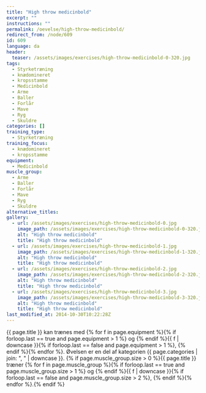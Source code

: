 ```yaml
---
title: "High throw medicinbold"
excerpt: ""
instructions: ""
permalink: /oevelse/high-throw-medicinbold/
redirect_from: /node/609
id: 609
language: da
header:
  teaser: /assets/images/exercises/high-throw-medicinbold-0-320.jpg
tags:
  - Styrketræning
  - knædomineret
  - kropsstamme
  - Medicinbold
  - Arme
  - Baller
  - Forlår
  - Mave
  - Ryg
  - Skuldre
categories: []
training_type:
  - Styrketræning
training_focus:
  - knædomineret
  - kropsstamme
equipment:
  - Medicinbold
muscle_group:
  - Arme
  - Baller
  - Forlår
  - Mave
  - Ryg
  - Skuldre
alternative_titles:
gallery:
  - url: /assets/images/exercises/high-throw-medicinbold-0.jpg
    image_path: /assets/images/exercises/high-throw-medicinbold-0-320.jpg
    alt: "High throw medicinbold"
    title: "High throw medicinbold"
  - url: /assets/images/exercises/high-throw-medicinbold-1.jpg
    image_path: /assets/images/exercises/high-throw-medicinbold-1-320.jpg
    alt: "High throw medicinbold"
    title: "High throw medicinbold"
  - url: /assets/images/exercises/high-throw-medicinbold-2.jpg
    image_path: /assets/images/exercises/high-throw-medicinbold-2-320.jpg
    alt: "High throw medicinbold"
    title: "High throw medicinbold"
  - url: /assets/images/exercises/high-throw-medicinbold-3.jpg
    image_path: /assets/images/exercises/high-throw-medicinbold-3-320.jpg
    alt: "High throw medicinbold"
    title: "High throw medicinbold"
last_modified_at: 2014-10-30T10:22:28Z
---
```


{{ page.title }} kan trænes med {% for f in page.equipment %}{% if forloop.last == true and page.equipment > 1 %} og {% endif %}{{ f | downcase  }}{% if forloop.last == false and page.equipment > 1 %}, {% endif %}{% endfor %}. Øvelsen er en del af kategorien {{ page.categories | join: ", " | downcase }}. {% if page.muscle_group.size > 0 %}{{ page.title }} træner {% for f in page.muscle_group %}{% if forloop.last == true and page.muscle_group.size > 1 %} og {% endif %}{{ f | downcase }}{% if forloop.last == false and page.muscle_group.size > 2 %}, {% endif %}{% endfor %}.{% endif %}
